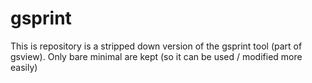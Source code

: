 # gsprint

This is repository is a stripped down version of the gsprint tool (part of gsview).
Only bare minimal are kept (so it can be used / modified more easily)
